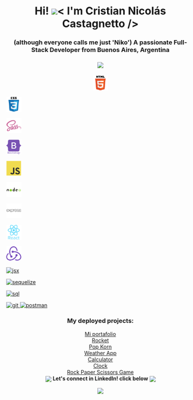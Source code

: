 <h1 align="center">Hi! <img src = "https://raw.githubusercontent.com/MartinHeinz/MartinHeinz/master/wave.gif" width = 50px>< I'm Cristian Nicolás Castagnetto /></h1>
<h3 align="center">(although everyone calls me just 'Niko') A passionate Full-Stack Developer from Buenos Aires, Argentina</h3>

<h3 align="center"><img src = "https://media2.giphy.com/media/QssGEmpkyEOhBCb7e1/giphy.gif?cid=ecf05e47a0n3gi1bfqntqmob8g9aid1oyj2wr3ds3mg700bl&rid=giphy.gif" width = 32px></h3>
 
<p align="center"> 
<a href="https://www.w3.org/html/" target="_blank"> <img src="https://raw.githubusercontent.com/devicons/devicon/master/icons/html5/html5-original-wordmark.svg" alt="html5" width="40" height="40"/> </a> 
 
<a href="https://www.w3schools.com/css/" target="_blank"> <img src="https://raw.githubusercontent.com/devicons/devicon/master/icons/css3/css3-original-wordmark.svg" alt="css3" width="40" height="40"/> </a> 
 
<a href="https://sass-lang.com" target="_blank"> <img src="https://raw.githubusercontent.com/devicons/devicon/master/icons/sass/sass-original.svg" alt="less" width="40" height="40"/> </a> 
 
<a href="https://getbootstrap.com" target="_blank"> <img src="https://raw.githubusercontent.com/devicons/devicon/master/icons/bootstrap/bootstrap-plain-wordmark.svg" alt="bootstrap" width="40" height="40"/> </a> 
 
<a href="https://developer.mozilla.org/en-US/docs/Web/JavaScript" target="_blank"> <img src="https://raw.githubusercontent.com/devicons/devicon/master/icons/javascript/javascript-original.svg" alt="javascript" width="40" height="40"/> </a>
 
<a href="https://nodejs.org" target="_blank"> <img src="https://raw.githubusercontent.com/devicons/devicon/master/icons/nodejs/nodejs-original-wordmark.svg" alt="nodejs" width="40" height="40"/> </a> 
 
<a href="https://expressjs.com" target="_blank"> <img src="https://raw.githubusercontent.com/devicons/devicon/master/icons/express/express-original-wordmark.svg" alt="express" width="40" height="40"/> </a> 

<a href="https://reactjs.org/" target="_blank"> <img src="https://raw.githubusercontent.com/devicons/devicon/master/icons/react/react-original-wordmark.svg" alt="react" width="40" height="40"/> </a> 
 
 <a href="https://redux.js.org" target="_blank"> <img src="https://raw.githubusercontent.com/devicons/devicon/master/icons/redux/redux-original.svg" alt="redux" width="40" height="40"/> </a> 
 
<a href="https://es.reactjs.org/docs/introducing-jsx.html" target="_blank"> <img src="https://cdn-icons-png.flaticon.com/512/460/460752.png" alt="jsx" width="40" height="40"/> </a> 
 
 <a href="https://www.npmjs.com/package/sequelize" target="_blank"> <img src="https://encrypted-tbn0.gstatic.com/images?q=tbn:ANd9GcQcFASGEZk5cd9b8owxaiY5Tn8t_bzm4n5fsJUByYfBxXlhFAW_7juzn0fSSnaywz62-qY&usqp=CAU" alt="sequelize" height="40"/> </a>
 
<a href="https://datademia.es/blog/que-es-sql" target="_blank"> <img src="https://encrypted-tbn0.gstatic.com/images?q=tbn:ANd9GcTEHtPf3JNY0qmUeKSnzNEpCtspxxK_mzeEPQ&usqp=CAU" alt="sql" height="40"/> </a>
 
<a href="https://git-scm.com/" target="_blank"> <img src="https://www.vectorlogo.zone/logos/git-scm/git-scm-icon.svg" alt="git" width="40" height="40"/> </a> <a href="https://postman.com" target="_blank"> <img src="https://www.vectorlogo.zone/logos/getpostman/getpostman-icon.svg" alt="postman" width="40" height="40"/> </a></p>

</p> 
 
 <h3 align="center">My deployed projects:</h3>
 <div align="center">
  <a target="_BLANK" href="https://cnikoc.github.io/Portfolio/">Mi portafolio</a>
 </div>
 <div align="center">
  <a target="_BLANK" href="https://rocketprojectarg.netlify.app/">Rocket</a>
 </div>
 <div align="center">
   <a align="center" target="_BLANK" href="https://pop-korn.vercel.app/">Pop Korn</a>
 </div>
 <div align="center">
   <a align="center" target="_BLANK" href="https://weather-app-cnikoc.vercel.app">Weather App</a>
 </div>
 <div align="center">
   <a align="center" target="_BLANK" href="https://cnikoc.github.io/Calculator-Calculadora./">Calculator</a>
 </div>
 <div align="center">
   <a align="center" target="_BLANK" href="https://cnikoc.github.io/Clock-Reloj/">Clock</a>
 </div>
  <div align="center">
   <a align="center" target="_BLANK" href="https://cnikoc.github.io/Rock-Paper-Scissors/">Rock Paper Scissors Game</a>
 </div>
 
<div align="center">
<spam align="center"><img src='https://inkster.co/wp-content/uploads/2020/01/Phone_INK.gif' width="60px" align="center"></h3>
<span align="center"><b>Let's connect in LinkedIn! click below</b></span>
<span align="center"><img src='https://inkster.co/wp-content/uploads/2020/01/Phone_INK.gif' width="60px" align="center"></h3>
 </div>
<p align="center">
<a href = 'https://www.linkedin.com/in/cristian-nicolas-castagnetto-full-stack-dev/' target="_blank">  <img width = '32px' align= 'center' src="https://raw.githubusercontent.com/rahulbanerjee26/githubAboutMeGenerator/main/icons/linked-in-alt.svg"/> </a> </a>  </a> 
<!-- <a href = 'https://www.github.com/cNikoc/'> <img width = '32px' align= 'center' src="https://raw.githubusercontent.com/rahulbanerjee26/githubAboutMeGenerator/main/icons/github.svg"/></a> 
</p>
 -->


